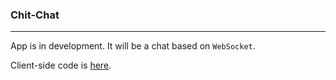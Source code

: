 ### Chit-Chat
--- 
App is in development. It will be a chat based on `WebSocket`.  
  
Client-side code is [here](https://github.com/kvchvn/chitchat-frontend).
